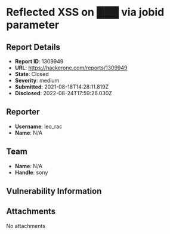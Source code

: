 # Reflected XSS on ███ via jobid parameter

## Report Details
- **Report ID**: 1309949
- **URL**: https://hackerone.com/reports/1309949
- **State**: Closed
- **Severity**: medium
- **Submitted**: 2021-08-18T14:28:11.819Z
- **Disclosed**: 2022-08-24T17:59:26.030Z

## Reporter
- **Username**: leo_rac
- **Name**: N/A

## Team
- **Name**: N/A
- **Handle**: sony

## Vulnerability Information


## Attachments
No attachments
